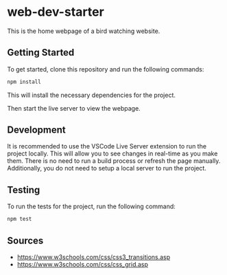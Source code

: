 # web-dev-starter

This is the home webpage of a bird watching website.

## Getting Started

To get started, clone this repository and run the following commands:

```bash
npm install
```
This will install the necessary dependencies for the project.

Then start the live server to view the webpage.

## Development

It is recommended to use the VSCode Live Server extension to run the project
locally. This will allow you to see changes in real-time as you make them. There
is no need to run a build process or refresh the page manually. Additionally,
you do not need to setup a local server to run the project.

## Testing

To run the tests for the project, run the following command:

```bash
npm test
```

## Sources
* https://www.w3schools.com/css/css3_transitions.asp
* https://www.w3schools.com/css/css_grid.asp 